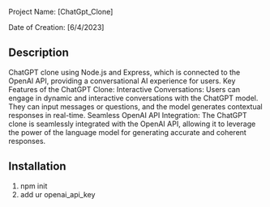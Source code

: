 Project Name: [ChatGpt_Clone]

Date of Creation: [6/4/2023]

## Description
ChatGPT clone using Node.js and Express, which is connected to the OpenAI API, providing a conversational AI experience for users.
Key Features of the ChatGPT Clone:
Interactive Conversations: Users can engage in dynamic and interactive conversations with the ChatGPT model. They can input messages or questions, and the model generates contextual responses in real-time.
Seamless OpenAI API Integration: The ChatGPT clone is seamlessly integrated with the OpenAI API, allowing it to leverage the power of the language model for generating accurate and coherent responses.

## Installation
1. npm init
2. add ur openai_api_key

